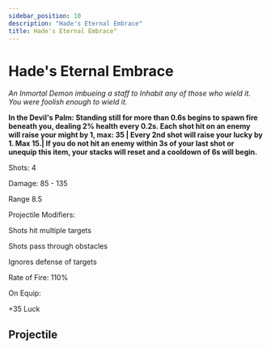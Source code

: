 ```yaml
---
sidebar_position: 10
description: "Hade's Eternal Embrace"
title: Hade's Eternal Embrace"
---
```



# Hade's Eternal Embrace


<i>An Inmortal Demon imbueing a staff to Inhabit any of those who wield it. You were foolish enough to wield it.</i>


**In the Devil's Palm: Standing still for more than 0.6s begins to spawn fire beneath you, dealing 2% health every 0.2s. Each shot hit on an enemy will raise your might by 1, max: 35 | Every 2nd shot will raise your lucky by 1. Max 15.| If you do not hit an enemy within 3s of your last shot or unequip this item, your stacks will reset and a cooldown of 6s will begin.** 


Shots: 4

Damage: 85 - 135

Range 8.5

Projectile Modifiers:

Shots hit multiple targets

Shots pass through obstacles

Ignores defense of targets

Rate of Fire: 110%

On Equip:

+35 Luck


## Projectile



